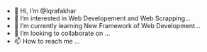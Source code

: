 - 👋 Hi, I’m @Iqrafakhar
- 👀 I’m interested in Web Developement and Web Scrapping...
- 🌱 I’m currently learning New Framework of Web Development...
- 💞️ I’m looking to collaborate on  ...
- 📫 How to reach me ...

<!---
Iqrafakhar/Iqrafakhar is a ✨ special ✨ repository because its `README.md` (this file) appears on your GitHub profile.
You can click the Preview link to take a look at your changes.
--->
